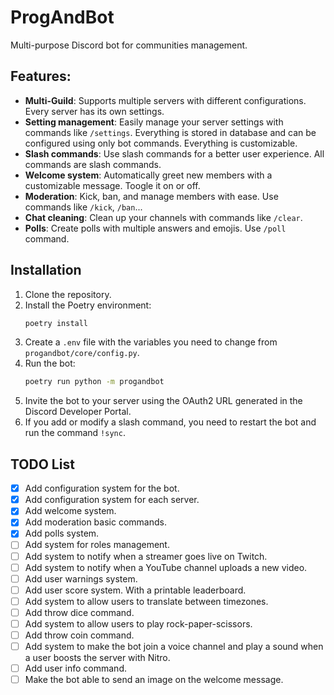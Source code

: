 # ProgAndBot
Multi-purpose Discord bot for communities management.


## Features:
- **Multi-Guild**: Supports multiple servers with different configurations. Every server has its own settings.
- **Setting management**: Easily manage your server settings with commands like `/settings`. Everything is stored in database and can be configured using only bot commands. Everything is customizable.
- **Slash commands**: Use slash commands for a better user experience. All commands are slash commands.
- **Welcome system**: Automatically greet new members with a customizable message. Toogle it on or off.
- **Moderation**: Kick, ban, and manage members with ease. Use commands like `/kick`, `/ban`...
- **Chat cleaning**: Clean up your channels with commands like `/clear`.
- **Polls**: Create polls with multiple answers and emojis. Use `/poll` command.


## Installation

1. Clone the repository.
2. Install the Poetry environment:
   ```bash
   poetry install
   ```
3. Create a `.env` file with the variables you need to change from `progandbot/core/config.py`.
4. Run the bot:
   ```bash
   poetry run python -m progandbot
   ```
5. Invite the bot to your server using the OAuth2 URL generated in the Discord Developer Portal.
6. If you add or modify a slash command, you need to restart the bot and run the command `!sync`.

## TODO List
- [x] Add configuration system for the bot.
- [x] Add configuration system for each server.
- [x] Add welcome system.
- [x] Add moderation basic commands.
- [x] Add polls system.
- [ ] Add system for roles management.
- [ ] Add system to notify when a streamer goes live on Twitch.
- [ ] Add system to notify when a YouTube channel uploads a new video.
- [ ] Add user warnings system.
- [ ] Add user score system. With a printable leaderboard.
- [ ] Add system to allow users to translate between timezones.
- [ ] Add throw dice command.
- [ ] Add system to allow users to play rock-paper-scissors.
- [ ] Add throw coin command.
- [ ] Add system to make the bot join a voice channel and play a sound when a user boosts the server with Nitro.
- [ ] Add user info command.
- [ ] Make the bot able to send an image on the welcome message.

